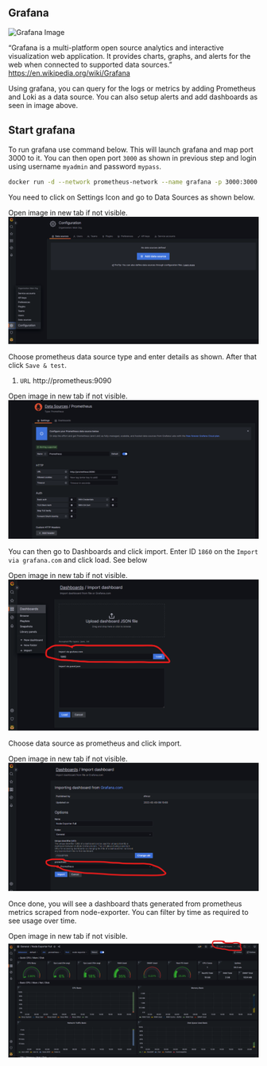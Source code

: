 ## Grafana
![Grafana Image](https://miro.medium.com/v2/resize:fit:720/format:webp/0*DkAgeD1S9-_VWtz1.png)

“Grafana is a multi-platform open source analytics and interactive visualization web application. It provides charts, graphs, and alerts for the web when connected to supported data sources.” https://en.wikipedia.org/wiki/Grafana

Using grafana, you can query for the logs or metrics by adding Prometheus and Loki as a data source. You can also setup alerts and add dashboards as seen in image above.


## Start grafana
To run grafana use command below. This will launch grafana and map port 3000 to it. You can then open port `3000` as shown in previous step and login using username `myadmin` and password `mypass`.

```bash
docker run -d --network prometheus-network --name grafana -p 3000:3000 -e GF_USERS_ALLOW_SIGN_UP=false -e GF_SECURITY_ADMIN_USER=myadmin -e GF_SECURITY_ADMIN_PASSWORD=mypass grafana/grafana:latest
```

You need to click on Settings Icon and go to Data Sources as shown below.

Open image in new tab if not visible.
![Grafana Data Source](https://raw.githubusercontent.com/gathecageorge/killercoda/main/micro-services-monitoring-grafana/images/grafana1.png)

Choose prometheus data source type and enter details as shown. After that click `Save & test`.
1. `URL` http://prometheus:9090

Open image in new tab if not visible.
![Grafana Data Source](https://raw.githubusercontent.com/gathecageorge/killercoda/main/micro-services-monitoring-grafana/images/grafana2.png)

You can then go to Dashboards and click import. Enter ID `1860` on the `Import via grafana.com` and click load. See below

Open image in new tab if not visible.
![Grafana Dashboard import](https://raw.githubusercontent.com/gathecageorge/killercoda/main/micro-services-monitoring-grafana/images/grafana3.png)

Choose data source as prometheus and click import.

Open image in new tab if not visible.
![Grafana Dashboard import](https://raw.githubusercontent.com/gathecageorge/killercoda/main/micro-services-monitoring-grafana/images/grafana4.png)

Once done, you will see a dashboard thats generated from prometheus metrics scraped from node-exporter. You can filter by time as required to see usage over time.

Open image in new tab if not visible.
![Grafana Dashboard](https://raw.githubusercontent.com/gathecageorge/killercoda/main/micro-services-monitoring-grafana/images/grafana5.png)
